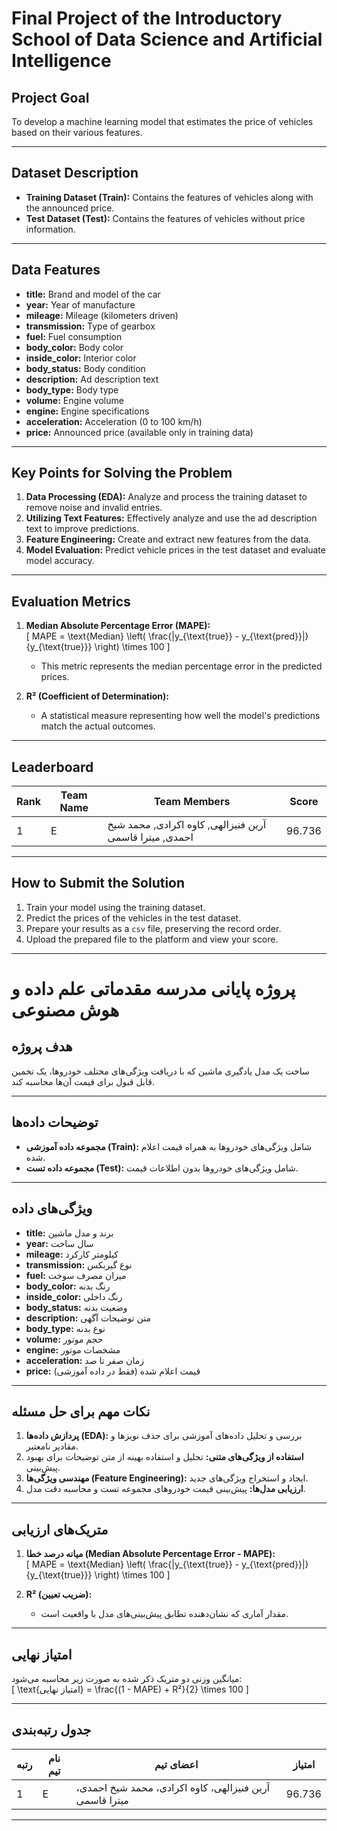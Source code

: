 # Final Project of the Introductory School of Data Science and Artificial Intelligence

## Project Goal
To develop a machine learning model that estimates the price of vehicles based on their various features.

---

## Dataset Description
- **Training Dataset (Train):** Contains the features of vehicles along with the announced price.
- **Test Dataset (Test):** Contains the features of vehicles without price information.

---

## Data Features
- **title:** Brand and model of the car  
- **year:** Year of manufacture  
- **mileage:** Mileage (kilometers driven)  
- **transmission:** Type of gearbox  
- **fuel:** Fuel consumption  
- **body_color:** Body color  
- **inside_color:** Interior color  
- **body_status:** Body condition  
- **description:** Ad description text  
- **body_type:** Body type  
- **volume:** Engine volume  
- **engine:** Engine specifications  
- **acceleration:** Acceleration (0 to 100 km/h)  
- **price:** Announced price (available only in training data)  

---

## Key Points for Solving the Problem
1. **Data Processing (EDA):** Analyze and process the training dataset to remove noise and invalid entries.  
2. **Utilizing Text Features:** Effectively analyze and use the ad description text to improve predictions.  
3. **Feature Engineering:** Create and extract new features from the data.  
4. **Model Evaluation:** Predict vehicle prices in the test dataset and evaluate model accuracy.  

---

## Evaluation Metrics
1. **Median Absolute Percentage Error (MAPE):**  
   \[
   MAPE = \text{Median} \left( \frac{|y_{\text{true}} - y_{\text{pred}}|}{y_{\text{true}}} \right) \times 100
   \]
   - This metric represents the median percentage error in the predicted prices.

2. **R² (Coefficient of Determination):**  
   - A statistical measure representing how well the model's predictions match the actual outcomes.  

---

## Leaderboard
| Rank | Team Name | Team Members                                | Score   |
|------|-----------|---------------------------------------------|---------|
| 1    | E         | آرین فنیزالهی, کاوه اکرادی, محمد شیخ احمدی, میترا قاسمی | 96.736 |

---

## How to Submit the Solution
1. Train your model using the training dataset.  
2. Predict the prices of the vehicles in the test dataset.  
3. Prepare your results as a `csv` file, preserving the record order.  
4. Upload the prepared file to the platform and view your score.  

---

# پروژه پایانی مدرسه مقدماتی علم داده و هوش مصنوعی

## هدف پروژه
ساخت یک مدل یادگیری ماشین که با دریافت ویژگی‌های مختلف خودروها، یک تخمین قابل قبول برای قیمت آن‌ها محاسبه کند.

---

## توضیحات داده‌ها
- **مجموعه داده آموزشی (Train):** شامل ویژگی‌های خودروها به همراه قیمت اعلام شده.
- **مجموعه داده تست (Test):** شامل ویژگی‌های خودروها بدون اطلاعات قیمت.

---

## ویژگی‌های داده
- **title:** برند و مدل ماشین  
- **year:** سال ساخت  
- **mileage:** کیلومتر کارکرد  
- **transmission:** نوع گیربکس  
- **fuel:** میزان مصرف سوخت  
- **body_color:** رنگ بدنه  
- **inside_color:** رنگ داخلی  
- **body_status:** وضعیت بدنه  
- **description:** متن توضیحات آگهی  
- **body_type:** نوع بدنه  
- **volume:** حجم موتور  
- **engine:** مشخصات موتور  
- **acceleration:** زمان صفر تا صد  
- **price:** قیمت اعلام شده (فقط در داده آموزشی)  

---

## نکات مهم برای حل مسئله
1. **پردازش داده‌ها (EDA):** بررسی و تحلیل داده‌های آموزشی برای حذف نویزها و مقادیر نامعتبر.  
2. **استفاده از ویژگی‌های متنی:** تحلیل و استفاده بهینه از متن توضیحات برای بهبود پیش‌بینی.  
3. **مهندسی ویژگی‌ها (Feature Engineering):** ایجاد و استخراج ویژگی‌های جدید.  
4. **ارزیابی مدل‌ها:** پیش‌بینی قیمت خودروهای مجموعه تست و محاسبه دقت مدل.  

---

## متریک‌های ارزیابی
1. **میانه درصد خطا (Median Absolute Percentage Error - MAPE):**  
   \[
   MAPE = \text{Median} \left( \frac{|y_{\text{true}} - y_{\text{pred}}|}{y_{\text{true}}} \right) \times 100
   \]

2. **R² (ضریب تعیین):**  
   - مقدار آماری که نشان‌دهنده تطابق پیش‌بینی‌های مدل با واقعیت است.  

---

## امتیاز نهایی
میانگین وزنی دو متریک ذکر شده به صورت زیر محاسبه می‌شود:  
\[
\text{امتیاز نهایی} = \frac{(1 - MAPE) + R²}{2} \times 100
\]

---

## جدول رتبه‌بندی
| رتبه | نام تیم | اعضای تیم                                  | امتیاز   |
|------|---------|--------------------------------------------|----------|
| 1    | E       | آرین فنیزالهی، کاوه اکرادی، محمد شیخ احمدی، میترا قاسمی | 96.736   |

---
